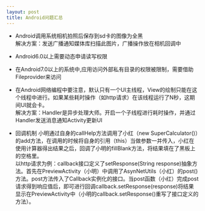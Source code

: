 ```yaml
---
layout: post
title: Android问题汇总
---
```

* Android调用系统相机拍照后保存到sd卡的图像为全黑  
解决方案：发送广播通知媒体库扫描此图片，广播操作放在相机回调中

* Android6.0以上需要动态申请读写权限  
* 在Android7.0以上的系统中,应用访问外部私有目录的权限被限制，需要借助Fileprovider来访问  
* 在Android网络编程中要注意，默认只有一个UI主线程，View的绘制只能在这个线程中进行。如果某些耗时操作（如http请求）在该线程运行了N秒，这期间UI就会卡。  
解决方案：Handler是异步处理大师。开启一个子线程进行耗时操作，并通过Handler发送消息通知Activity更新UI  
* 回调机制
小明通过自身的callHelp方法调用了小红（new SuperCalculator()）的add方法，在调用的时候将自身的引用（this）当做参数一并传入，小红在使用计算器得出结果之后，回调了小明的fillBlank方法，将结果填在了黑板上的空格里。  
以http请求为例：callback接口定义了setResponse(String response)抽象方法。首先在PreviewActivity（小明）中调用了AsynNetUtils（小红）的post()方法。post方法传入了Callback实例化的接口。当post函数（小红）完成post请求得到响应值后，即可进行回调callback.setResponse(response)将结果显示在PreviewActivity中（小明的callback.setResponse()重写了接口定义的方法）。
